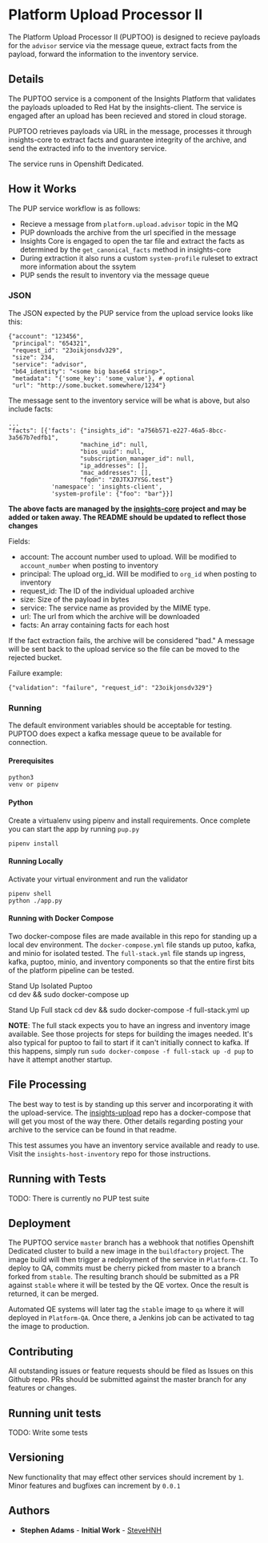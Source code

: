 # Platform Upload Processor II

The Platform Upload Processor II (PUPTOO) is designed to recieve payloads for the `advisor` service
via the message queue, extract facts from the payload, forward the information to the inventory
service.

## Details

The PUPTOO service is a component of the Insights Platform that validates the payloads uploaded
to Red Hat by the insights-client. The service is engaged after an upload has been recieved and stored in
cloud storage.

PUPTOO retrieves payloads via URL in the message, processes it through
insights-core to extract facts and guarantee integrity of the archive, and send the extracted info to the inventory service. 

The service runs in Openshift Dedicated.

## How it Works

The PUP service workflow is as follows:

  - Recieve a message from `platform.upload.advisor` topic in the MQ
  - PUP downloads the archive from the url specified in the message
  - Insights Core is engaged to open the tar file and extract the facts as determined by the `get_canonical_facts` method in insights-core
  - During extraction it also runs a custom `system-profile` ruleset to extract more information about the ssytem
  - PUP sends the result to inventory via the message queue

### JSON

The JSON expected by the PUP service from the upload service looks like this:

```
{"account": "123456",
 "principal": "654321",
 "request_id": "23oikjonsdv329",
 "size": 234,
 "service": "advisor",
 "b64_identity": "<some big base64 string>",
 "metadata": "{'some_key': 'some_value'}, # optional
 "url": "http://some.bucket.somewhere/1234"}
```

The message sent to the inventory service will be what is above, but also include facts:

```
...
"facts": [{'facts': {"insights_id": "a756b571-e227-46a5-8bcc-3a567b7edfb1",
                    "machine_id": null,
                    "bios_uuid": null,
                    "subscription_manager_id": null,
                    "ip_addresses": [],
                    "mac_addresses": [],
                    "fqdn": "Z0JTXJ7YSG.test"}
            'namespace': 'insights-client',
            'system-profile': {"foo": "bar"}}]
```

**The above facts are managed by the [insights-core](https://www.github.com/RedHatInsights/insights-core) project and may be added or taken away. The README should be updated to reflect those
changes**

Fields:

  - account: The account number used to upload. Will be modified to `account_number` when posting to inventory
  - principal: The upload org_id. Will be modified to `org_id` when posting to inventory
  - request_id: The ID of the individual uploaded archive
  - size: Size of the payload in bytes
  - service: The service name as provided by the MIME type. 
  - url: The url from which the archive will be downloaded
  - facts: An array containing facts for each host
  
If the fact extraction fails, the archive will be considered "bad." A message will be sent back to the upload service so the file can be moved to the rejected bucket.

Failure example:

    {"validation": "failure", "request_id": "23oikjonsdv329"}

### Running

The default environment variables should be acceptable for testing.  
PUPTOO does expect a kafka message queue to be available for connection.

#### Prerequisites

    python3
    venv or pipenv

#### Python

Create a virtualenv using pipenv and install requirements. Once complete you can start the app by running `pup.py`

    pipenv install

#### Running Locally

Activate your virtual environment and run the validator

    pipenv shell
    python ./app.py

#### Running with Docker Compose

Two docker-compose files are made available in this repo for standing up a local dev environment. The `docker-compose.yml` file stands up putoo, kafka, and minio for isolated tested. The `full-stack.yml` file stands up ingress, kafka, puptoo, minio, and inventory components so that the entire first bits of the platform pipeline can be tested. 

Stand Up Isolated Puptoo  
    cd dev && sudo docker-compose up

Stand Up Full stack
    cd dev && sudo docker-compose -f full-stack.yml up 

**NOTE**: The full stack expects you to have an ingress and inventory image available. See those projects for steps for building the images needed. It's also typical for puptoo to fail to start if it can't initially connect to kafka. If this happens, simply run `sudo docker-compose -f full-stack up -d pup` to have it attempt another startup.

## File Processing

The best way to test is by standing up this server and incorporating it with the upload-service. The [insights-upload](https://www.github.com/RedHatInsights/insights-upload) repo has a docker-compose that will get you most of the way there. Other details regarding
posting your archive to the service can be found in that readme.

This test assumes you have an inventory service available and ready to use. Visit the `insights-host-inventory` repo for those instructions. 

## Running with Tests

TODO: There is currently no PUP test suite

## Deployment

The PUPTOO service `master` branch has a webhook that notifies Openshift Dedicated cluster to build a new image in the `buildfactory` project. The image build will then trigger a redployment of the service in `Platform-CI`. To deploy to QA, commits must be cherry picked from master to a branch forked from `stable`. The resulting branch should be submitted as a PR against `stable` where it will be tested by the QE vortex. Once the result is returned, it can be merged.

Automated QE systems will later tag the `stable` image to `qa` where it will deployed in `Platform-QA`. Once there, a Jenkins job can be activated to tag the image to production.

## Contributing

All outstanding issues or feature requests should be filed as Issues on this Github repo. PRs should be submitted against the master branch for any features or changes.

## Running unit tests

TODO: Write some tests

## Versioning

New functionality that may effect other services should increment by `1`. Minor features and bugfixes can increment by `0.0.1`

## Authors

* **Stephen Adams** - **Initial Work** - [SteveHNH](https://github.com/SteveHNH)
